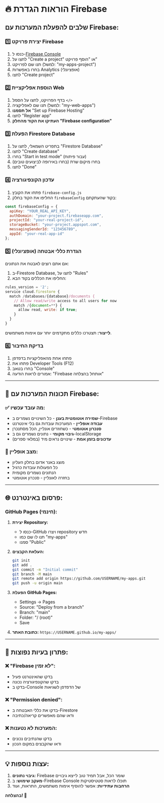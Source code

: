 # 🔥 הוראות הגדרת Firebase

## שלבים להפעלת המערכות עם Firebase:

### 1️⃣ **יצירת פרויקט Firebase**

1. כנסו ל-[Firebase Console](https://console.firebase.google.com/)
2. לחצו על "Create a project" או "הוסף פרויקט"
3. תנו שם לפרויקט (למשל: "my-apps-project")
4. בחרו באפשרות Analytics (אופציונלי)
5. לחצו "Create project"

### 2️⃣ **הוספת אפליקציית Web**

1. בדף הפרויקט, לחצו על הסמל `</>`
2. תנו שם לאפליקציה (למשל: "my-web-apps")
3. **אל תסמנו** "Set up Firebase Hosting"
4. לחצו "Register app"
5. **העתיקו את הקוד מהחלק "Firebase configuration"**

### 3️⃣ **הפעלת Firestore Database**

1. בתפריט השמאלי, לחצו על "Firestore Database"
2. לחצו "Create database"
3. בחרו "Start in test mode" (עבור פיתוח)
4. בחרו מיקום שרת (בחרו באירופה לביצועים טובים)
5. לחצו "Done"

### 4️⃣ **עדכון הקונפיגורציה**

1. פתחו את הקובץ `firebase-config.js`
2. החליפו את הקוד בחלק `firebaseConfig` בקוד שהעתקתם:

```javascript
const firebaseConfig = {
  apiKey: "YOUR_REAL_API_KEY",
  authDomain: "your-project.firebaseapp.com",
  projectId: "your-real-project-id",
  storageBucket: "your-project.appspot.com",
  messagingSenderId: "123456789",
  appId: "your-real-app-id"
};
```

### 5️⃣ **הגדרת כללי אבטחה (אופציונלי)**

אם אתם רוצים לאבטח את הנתונים:

1. ב-Firestore Database, לחצו על "Rules"
2. החליפו את הכללים בקוד הבא:

```javascript
rules_version = '2';
service cloud.firestore {
  match /databases/{database}/documents {
    // Allow read/write access to all users for now
    match /{document=**} {
      allow read, write: if true;
    }
  }
}
```

**לייצור:** תצטרכו כללים מתקדמים יותר עם אימות משתמשים.

### 6️⃣ **בדיקת החיבור**

1. פתחו אחת מהאפליקציות בדפדפן
2. פתחו את Developer Tools (F12)
3. בחרו בטאב "Console"
4. אמורים לראות הודעה: "Firebase אותחל בהצלחה"

---

## 📱 **תכונות המערכות עם Firebase:**

### ✅ **מה עובד עכשיו:**
- **שמירה אוטומטית בענן** - כל השינויים נשמרים ב-Firebase
- **עבודה אופליין** - המערכות עובדות גם בלי אינטרנט
- **סנכרון אוטומטי** - כשחוזרים אונליין, הכל מסתנכרן
- **גיבוי מקומי** - נתונים נשמרים גם ב-localStorage
- **עדכונים בזמן אמת** - שינויים נראים מיד (במלאי ספרים)

### 🔄 **מצב אופליין:**
- מוצג באנר אדום בחלק העליון
- כל הפעולות עובדות כרגיל
- הנתונים נשמרים מקומית
- בחזרה לאונליין - סנכרון אוטומטי

---

## 🌐 **פרסום באינטרנט:**

### GitHub Pages (חינמי):

1. **יצירת Repository:**
   - כנסו ל-GitHub ויצרו repository חדש
   - תנו לו שם כמו "my-apps"
   - סמנו "Public"

2. **העלאת הקבצים:**
   ```bash
   git init
   git add .
   git commit -m "Initial commit"
   git branch -M main
   git remote add origin https://github.com/USERNAME/my-apps.git
   git push -u origin main
   ```

3. **הפעלת GitHub Pages:**
   - Settings → Pages
   - Source: "Deploy from a branch"
   - Branch: "main"
   - Folder: "/ (root)"
   - Save

4. **כתובת האתר:**
   `https://USERNAME.github.io/my-apps/`

---

## 🔧 **פתרון בעיות נפוצות:**

### ❌ "Firebase לא זמין":
- בדקו שהאינטרנט פעיל
- בדקו שהקונפיגורציה נכונה
- בדקו ב-Console של הדפדפן לשגיאות

### ❌ "Permission denied":
- בדקו את כללי האבטחה ב-Firestore
- ודאו שהם מאפשרים קריאה/כתיבה

### ❌ המערכות לא נטענות:
- בדקו שהנתיבים נכונים
- ודאו שהקבצים במקום הנכון

---

## 💡 **עצות נוספות:**

1. **גיבוי נתונים:** Firebase שומר הכל, אבל תמיד טוב לייצא גיבויים
2. **מעקב שימוש:** ב-Firebase Console תוכלו לראות סטטיסטיקות
3. **הרחבות עתידיות:** אפשר להוסיף אימות משתמשים, התראות, ועוד

**בהצלחה! 🚀**